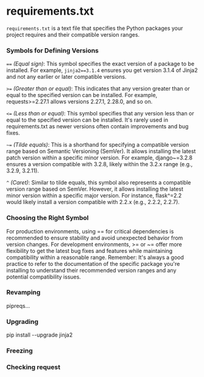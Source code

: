 <!--
   /* cSpell:locale en
   /* cSpell:ignore
   mgd
-->

# requirements.txt
```requirements.txt``` is a text file that specifies the Python packages your project requires and their compatible version ranges.


### Symbols for Defining Versions

```==``` _(Equal sign)_: This symbol specifies the exact version of a package to be installed. For example, ```jinja2==3.1.4``` ensures you get version 3.1.4 of Jinja2 and not any earlier or later compatible versions.

```>=``` _(Greater than or equal)_: This indicates that any version greater than or equal to the specified version can be installed. For example, requests>=2.27.1 allows versions 2.27.1, 2.28.0, and so on.

```<=``` _(Less than or equal)_: This symbol specifies that any version less than or equal to the specified version can be installed. It's rarely used in requirements.txt as newer versions often contain improvements and bug fixes.

```~=``` _(Tilde equals)_: This is a shorthand for specifying a compatible version range based on Semantic Versioning (SemVer). It allows installing the latest patch version within a specific minor version. For example, django~=3.2.8 ensures a version compatible with 3.2.8, likely within the 3.2.x range (e.g., 3.2.9, 3.2.11).

```^``` _(Caret)_: Similar to tilde equals, this symbol also represents a compatible version range based on SemVer. However, it allows installing the latest minor version within a specific major version.  For instance, flask^=2.2 would likely install a version compatible with 2.2.x (e.g., 2.2.2, 2.2.7).

### Choosing the Right Symbol

For production environments, using == for critical dependencies is recommended to ensure stability and avoid unexpected behavior from version changes.
For development environments, >= or ~= offer more flexibility to get the latest bug fixes and features while maintaining compatibility within a reasonable range.
Remember: It's always a good practice to refer to the documentation of the specific package you're installing to understand their recommended version ranges and any potential compatibility issues.


### Revamping

pipreqs...

### Upgrading
pip install --upgrade jinja2


### Freezing

### Checking request